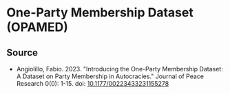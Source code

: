 # One-Party Membership Dataset (OPAMED)

## Source

+ Angiolillo, Fabio. 2023. "Introducing the One-Party Membership Dataset: A Dataset on Party Membership in Autocracies." Journal of Peace Research 0(0): 1-15. doi: [10.1177/00223433231155278](https://doi.org/10.1177/00223433231155278) 
